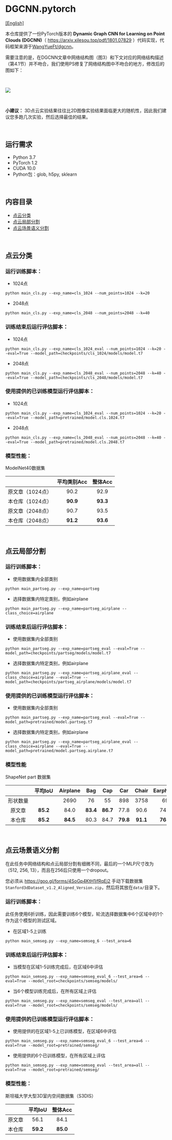 # DGCNN.pytorch
[[English]](README.md)

本仓库提供了一份PyTorch版本的 **Dynamic Graph CNN for Learning on Point Clouds (DGCNN)**（ https://arxiv.xilesou.top/pdf/1801.07829 ）代码实现，代码框架来源于[WangYueFt/dgcnn](https://github.com/WangYueFt/dgcnn/tree/master/pytorch)。

需要注意的是，在DGCNN文章中网络结构图（图3）和下文对应的网络结构描述（第4.1节）并不吻合，我们使用PS修复了网络结构图中不吻合的地方，修改后的图如下：

&nbsp;
<p float="left">
    <img src="image/DGCNN.jpg"/>
</p>

&nbsp;

**小建议：** 3D点云实验结果往往比2D图像实验结果面临更大的随机性，因此我们建议您多跑几次实验，然后选择最佳的结果。

&nbsp;
## 运行需求
- Python 3.7
- PyTorch 1.2
- CUDA 10.0
- Python包：glob, h5py, sklearn

&nbsp;
## 内容目录
- [点云分类](#_3)
- [点云局部分割](#_8)
- [点云场景语义分割](#_13)

&nbsp;
## 点云分类
### 运行训练脚本：

- 1024点

``` 
python main_cls.py --exp_name=cls_1024 --num_points=1024 --k=20 
```

- 2048点

``` 
python main_cls.py --exp_name=cls_2048 --num_points=2048 --k=40 
```

### 训练结束后运行评估脚本：

- 1024点

``` 
python main_cls.py --exp_name=cls_1024_eval --num_points=1024 --k=20 --eval=True --model_path=checkpoints/cls_1024/models/model.t7
```

- 2048点

``` 
python main_cls.py --exp_name=cls_2048_eval --num_points=2048 --k=40 --eval=True --model_path=checkpoints/cls_2048/models/model.t7
```

### 使用提供的已训练模型运行评估脚本：

- 1024点

``` 
python main_cls.py --exp_name=cls_1024_eval --num_points=1024 --k=20 --eval=True --model_path=pretrained/model.cls.1024.t7
```

- 2048点

``` 
python main_cls.py --exp_name=cls_2048_eval --num_points=2048 --k=40 --eval=True --model_path=pretrained/model.cls.2048.t7
```

### 模型性能：
ModelNet40数据集

|  | 平均类别Acc | 整体Acc | 
| :---: | :---: | :---: | 
| 原文章（1024点） | 90.2 | 92.9 |
| 本仓库（1024点） | **90.9** | **93.3** |
| 原文章（2048点） | 90.7 | 93.5 |
| 本仓库（2048点） | **91.2** | **93.6** |

&nbsp;
## 点云局部分割
### 运行训练脚本：

- 使用数据集内全部类别

``` 
python main_partseg.py --exp_name=partseg 
```

- 选择数据集内特定类别，例如airplane

``` 
python main_partseg.py --exp_name=partseg_airplane --class_choice=airplane
```

### 训练结束后运行评估脚本：

- 使用数据集内全部类别

``` 
python main_partseg.py --exp_name=partseg_eval --eval=True --model_path=checkpoints/partseg/models/model.t7
```

- 选择数据集内特定类别，例如airplane

``` 
python main_partseg.py --exp_name=partseg_airplane_eval --class_choice=airplane --eval=True --model_path=checkpoints/partseg_airplane/models/model.t7
```

### 使用提供的已训练模型运行评估脚本：

- 使用数据集内全部类别

``` 
python main_partseg.py --exp_name=partseg_eval --eval=True --model_path=pretrained/model.partseg.t7
```

- 选择数据集内特定类别，例如airplane

``` 
python main_partseg.py --exp_name=partseg_airplane_eval --class_choice=airplane --eval=True --model_path=pretrained/model.partseg.airplane.t7
```

### 模型性能
ShapeNet part 数据集

| &emsp;&emsp;&emsp;&emsp; | 平均IoU | Airplane | Bag | Cap | Car | Chair | Earphone | Guitar | Knife | Lamp | Laptop | Motor | Mug | Pistol | Rocket | Skateboard | Table
| :---: | :---: | :---: | :---: | :---: | :---: | :---: | :---: | :---: | :---: | :---: | :---: | :---: | :---: | :---: | :---: | :---: | :---: | 
| 形状数量 | &emsp;&emsp;&emsp;&emsp; | 2690 | 76 | 55 | 898 | 3758 | 69 | 787 | 392 | 1547 | 451 | 202 | 184 | 283 | 66 | 152 | 5271 | 
| 原文章 | **85.2** | 84.0 | **83.4** | **86.7** | 77.8 | 90.6 | 74.7 | 91.2 | **87.5** | 82.8 | **95.7** | 66.3 | **94.9** | 81.1 | **63.5** | 74.5 | 82.6 |
| 本仓库 | **85.2** | **84.5** | 80.3 | 84.7 | **79.8** | **91.1** | **76.8** | **92.0** | 87.3 | **83.8** | **95.7** | **69.6** | 94.3 | **83.7** | 51.5 | **76.1** | **82.8** |

&nbsp;
## 点云场景语义分割

在此任务中网络结构和点云局部分割有细微不同，最后的一个MLP尺寸改为（512, 256, 13），而且在256后只使用一个dropout。

您必须从 https://goo.gl/forms/4SoGp4KtH1jfRqEj2 手动下载数据集`Stanford3dDataset_v1.2_Aligned_Version.zip`，然后将其放在`data/`目录下。

### 运行训练脚本：

此任务使用6折训练，因此需要训练6个模型，轮流选择数据集中6个区域中的1个作为这个模型的测试区域。

- 在区域1-5上训练

``` 
python main_semseg.py --exp_name=semseg_6 --test_area=6 
```

### 训练结束后运行评估脚本：

- 当模型在区域1-5训练完成后，在区域6中评估

``` 
python main_semseg.py --exp_name=semseg_eval_6 --test_area=6 --eval=True --model_root=checkpoints/semseg/models/
```

- 当6个模型训练完成后，在所有区域上评估

``` 
python main_semseg.py --exp_name=semseg_eval --test_area=all --eval=True --model_root=checkpoints/semseg/models/
```

### 使用提供的已训练模型运行评估脚本：

- 使用提供的在区域1-5上已训练模型，在区域6中评估

``` 
python main_semseg.py --exp_name=semseg_eval_6 --test_area=6 --eval=True --model_root=pretrained/semseg/
```

- 使用提供的6个已训练模型，在所有区域上评估

``` 
python main_semseg.py --exp_name=semseg_eval --test_area=all --eval=True --model_root=pretrained/semseg/
```

### 模型性能：
斯坦福大学大型3D室内空间数据集（S3DIS）

|  | 平均IoU | 整体Acc | 
| :---: | :---: | :---: | 
| 原文章 | 56.1 | 84.1 |
| 本仓库 | **59.2** | **85.0** |
